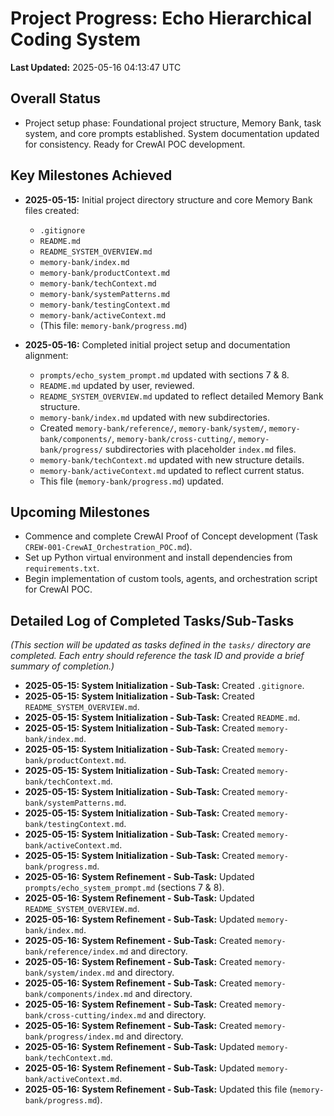 # Project Progress: Echo Hierarchical Coding System

**Last Updated:** 2025-05-16 04:13:47 UTC <!-- This should be dynamically updated -->

## Overall Status

-   Project setup phase: Foundational project structure, Memory Bank, task system, and core prompts established. System documentation updated for consistency. Ready for CrewAI POC development.

## Key Milestones Achieved

-   **2025-05-15:** Initial project directory structure and core Memory Bank files created:
    -   `.gitignore`
    -   `README.md`
    -   `README_SYSTEM_OVERVIEW.md`
    -   `memory-bank/index.md`
    -   `memory-bank/productContext.md`
    -   `memory-bank/techContext.md`
    -   `memory-bank/systemPatterns.md`
    -   `memory-bank/testingContext.md`
    -   `memory-bank/activeContext.md`
    -   (This file: `memory-bank/progress.md`)

-   **2025-05-16:** Completed initial project setup and documentation alignment:
    -   `prompts/echo_system_prompt.md` updated with sections 7 & 8.
    -   `README.md` updated by user, reviewed.
    -   `README_SYSTEM_OVERVIEW.md` updated to reflect detailed Memory Bank structure.
    -   `memory-bank/index.md` updated with new subdirectories.
    -   Created `memory-bank/reference/`, `memory-bank/system/`, `memory-bank/components/`, `memory-bank/cross-cutting/`, `memory-bank/progress/` subdirectories with placeholder `index.md` files.
    -   `memory-bank/techContext.md` updated with new structure details.
    -   `memory-bank/activeContext.md` updated to reflect current status.
    -   This file (`memory-bank/progress.md`) updated.

## Upcoming Milestones

-   Commence and complete CrewAI Proof of Concept development (Task `CREW-001-CrewAI_Orchestration_POC.md`).
-   Set up Python virtual environment and install dependencies from `requirements.txt`.
-   Begin implementation of custom tools, agents, and orchestration script for CrewAI POC.

## Detailed Log of Completed Tasks/Sub-Tasks

*(This section will be updated as tasks defined in the `tasks/` directory are completed. Each entry should reference the task ID and provide a brief summary of completion.)*

-   **2025-05-15: System Initialization - Sub-Task:** Created `.gitignore`.
-   **2025-05-15: System Initialization - Sub-Task:** Created `README_SYSTEM_OVERVIEW.md`.
-   **2025-05-15: System Initialization - Sub-Task:** Created `README.md`.
-   **2025-05-15: System Initialization - Sub-Task:** Created `memory-bank/index.md`.
-   **2025-05-15: System Initialization - Sub-Task:** Created `memory-bank/productContext.md`.
-   **2025-05-15: System Initialization - Sub-Task:** Created `memory-bank/techContext.md`.
-   **2025-05-15: System Initialization - Sub-Task:** Created `memory-bank/systemPatterns.md`.
-   **2025-05-15: System Initialization - Sub-Task:** Created `memory-bank/testingContext.md`.
-   **2025-05-15: System Initialization - Sub-Task:** Created `memory-bank/activeContext.md`.
-   **2025-05-15: System Initialization - Sub-Task:** Created `memory-bank/progress.md`.
-   **2025-05-16: System Refinement - Sub-Task:** Updated `prompts/echo_system_prompt.md` (sections 7 & 8).
-   **2025-05-16: System Refinement - Sub-Task:** Updated `README_SYSTEM_OVERVIEW.md`.
-   **2025-05-16: System Refinement - Sub-Task:** Updated `memory-bank/index.md`.
-   **2025-05-16: System Refinement - Sub-Task:** Created `memory-bank/reference/index.md` and directory.
-   **2025-05-16: System Refinement - Sub-Task:** Created `memory-bank/system/index.md` and directory.
-   **2025-05-16: System Refinement - Sub-Task:** Created `memory-bank/components/index.md` and directory.
-   **2025-05-16: System Refinement - Sub-Task:** Created `memory-bank/cross-cutting/index.md` and directory.
-   **2025-05-16: System Refinement - Sub-Task:** Created `memory-bank/progress/index.md` and directory.
-   **2025-05-16: System Refinement - Sub-Task:** Updated `memory-bank/techContext.md`.
-   **2025-05-16: System Refinement - Sub-Task:** Updated `memory-bank/activeContext.md`.
-   **2025-05-16: System Refinement - Sub-Task:** Updated this file (`memory-bank/progress.md`).